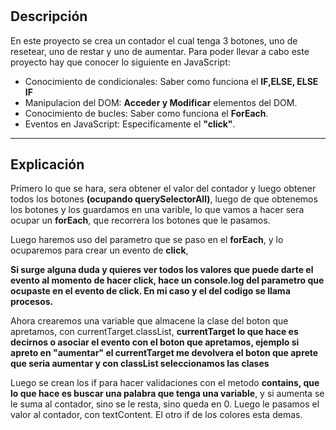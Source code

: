 # <ContadorConJavaScript>

## Descripción

En este proyecto se crea un contador el cual tenga 3 botones, uno de resetear, uno de restar y uno de aumentar. Para poder llevar a cabo este proyecto hay que conocer lo siguiente en JavaScript:

* Conocimiento de condicionales: Saber como funciona el <b>IF,ELSE, ELSE IF</b>
* Manipulacion del DOM: <b>Acceder y Modificar</b> elementos del DOM.
* Conocimiento de bucles: Saber como funciona el <b>ForEach</b>.
* Eventos en JavaScript: Especificamente el <b>"click"</b>. 

<hr>

## Explicación

Primero lo que se hara, sera obtener el valor del contador y luego obtener todos los botones <b>(ocupando querySelectorAll)</b>, luego de que obtenemos los botones y los guardamos en una varible, lo que vamos a hacer sera ocupar un <b>forEach</b>, que recorrera los botones que le pasamos.

Luego haremos uso del parametro que se paso en el <b>forEach</b>, y lo ocuparemos para crear un evento de <b>click</b>, 

<b>Si surge alguna duda y quieres ver todos los valores que puede darte el evento al momento de hacer click, hace un console.log del parametro que ocupaste en el evento de click. En mi caso y el del codigo se llama procesos.</b>

Ahora crearemos una variable que almacene la clase del boton que apretamos, con currentTarget.classList, <b>currentTarget lo que hace es decirnos o asociar el evento con el boton que apretamos, ejemplo si apreto en "aumentar" el currentTarget me devolvera el boton que aprete que seria aumentar y con classList seleccionamos las clases</b>

Luego se crean los if para hacer validaciones con el metodo <b>contains, que lo que hace es buscar una palabra que tenga una variable</b>, y si aumenta se le suma al contador, sino se le resta, sino queda en 0. Luego le pasamos el valor al contador, con textContent. El otro if de los colores esta demas.